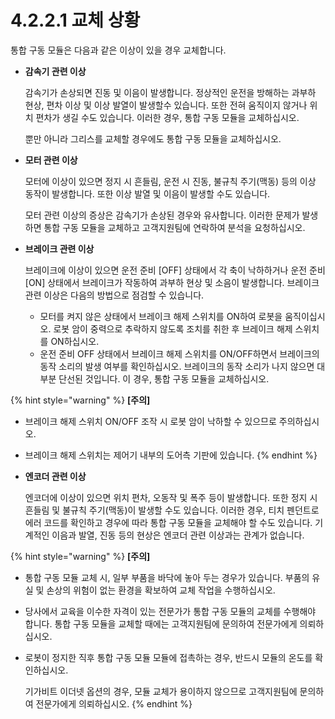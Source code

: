 ﻿# 4.2.2.1 교체 상황

통합 구동 모듈은 다음과 같은 이상이 있을 경우 교체합니다.

*   **감속기 관련 이상**

    감속기가 손상되면 진동 및 이음이 발생합니다. 정상적인 운전을 방해하는 과부하 현상, 편차 이상 및 이상 발열이 발생할수 있습니다. 또한 전혀 움직이지 않거나 위치 편차가 생길 수도 있습니다. 이러한 경우, 통합 구동 모듈을 교체하십시오.

    뿐만 아니라 그리스를 교체할 경우에도 통합 구동 모듈을 교체하십시오.
*   **모터 관련 이상**

    모터에 이상이 있으면 정지 시 흔들림, 운전 시 진동, 불규칙 주기(맥동) 등의 이상 동작이 발생합니다. 또한 이상 발열 및 이음이 발생할 수도 있습니다.

    모터 관련 이상의 증상은 감속기가 손상된 경우와 유사합니다. 이러한 문제가 발생하면 통합 구동 모듈을 교체하고 고객지원팀에 연락하여 분석을 요청하십시오.
*   **브레이크 관련 이상**

    브레이크에 이상이 있으면 운전 준비 \[OFF] 상태에서 각 축이 낙하하거나 운전 준비 \[ON] 상태에서 브레이크가 작동하여 과부하 현상 및 소음이 발생합니다. 브레이크 관련 이상은 다음의 방법으로 점검할 수 있습니다.

    * 모터를 켜지 않은 상태에서 브레이크 해제 스위치를 ON하여 로봇을 움직이십시오. 로봇 암이 중력으로 추락하지 않도록 조치를 취한 후 브레이크 해제 스위치를 ON하십시오.
    * 운전 준비 OFF 상태에서 브레이크 해제 스위치를 ON/OFF하면서 브레이크의 동작 소리의 발생 여부를 확인하십시오. 브레이크의 동작 소리가 나지 않으면 대부분 단선된 것입니다. 이 경우, 통합 구동 모듈을 교체하십시오.

{% hint style="warning" %}
**\[주의]**

* 브레이크 해제 스위치 ON/OFF 조작 시 로봇 암이 낙하할 수 있으므로 주의하십시오.
* 브레이크 해제 스위치는 제어기 내부의 도어측 기판에 있습니다.
{% endhint %}

*   **엔코더 관련 이상**

    엔코더에 이상이 있으면 위치 편차, 오동작 및 폭주 등이 발생합니다. 또한 정지 시 흔들림 및 불규칙 주기(맥동)이 발생할 수도 있습니다. 이러한 경우, 티치 펜던트로 에러 코드를 확인하고 경우에 따라 통합 구동 모듈을 교체해야 할 수도 있습니다. 기계적인 이음과 발열, 진동 등의 현상은 엔코더 관련 이상과는 관계가 없습니다.

{% hint style="warning" %}
**\[주의]**

* 통합 구동 모듈 교체 시, 일부 부품을 바닥에 놓아 두는 경우가 있습니다. 부품의 유실 및 손상의 위험이 없는 환경을 확보하여 교체 작업을 수행하십시오.
* 당사에서 교육을 이수한 자격이 있는 전문가가 통합 구동 모듈의 교체를 수행해야 합니다. 통합 구동 모듈을 교체할 때에는 고객지원팀에 문의하여 전문가에게 의뢰하십시오.
*   로봇이 정지한 직후 통합 구동 모듈 모듈에 접촉하는 경우, 반드시 모듈의 온도를 확인하십시오.

    기가비트 이더넷 옵션의 경우, 모듈 교체가 용이하지 않으므로 고객지원팀에 문의하여 전문가에게 의뢰하십시오.
{% endhint %}
